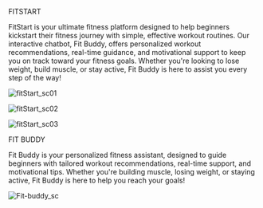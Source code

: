FITSTART

FitStart is your ultimate fitness platform designed to help beginners kickstart their fitness journey with simple, effective workout routines. Our interactive chatbot, Fit Buddy, offers personalized workout recommendations, real-time guidance, and motivational support to keep you on track toward your fitness goals. Whether you're looking to lose weight, build muscle, or stay active, Fit Buddy is here to assist you every step of the way!

![fitStart_sc01](https://github.com/user-attachments/assets/9632967b-a525-4c66-8f0a-b30e84e52188)

![fitStart_sc02](https://github.com/user-attachments/assets/a78ce02d-2ff2-4fb4-ab59-8b8d2fa4360b)

![fitStart_sc03](https://github.com/user-attachments/assets/ed683f19-289a-4cf9-b5b0-068c5975577a)

FIT BUDDY

Fit Buddy is your personalized fitness assistant, designed to guide beginners with tailored workout recommendations, real-time support, and motivational tips. Whether you're building muscle, losing weight, or staying active, Fit Buddy is here to help you reach your goals!

![Fit-buddy_sc](https://github.com/user-attachments/assets/8ead9bac-ce66-410b-93a9-adba38ef932d)
